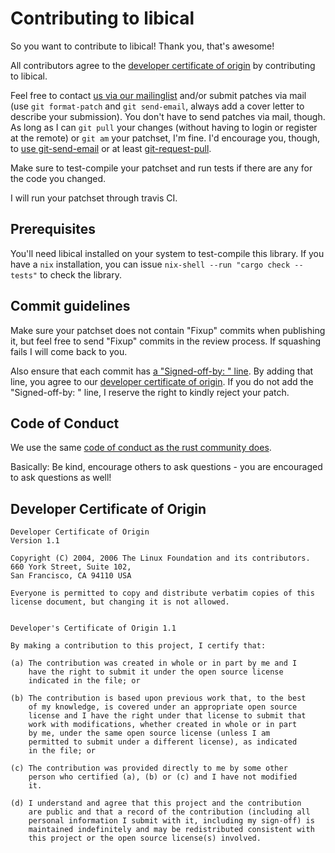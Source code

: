 # Contributing to libical

So you want to contribute to libical! Thank you, that's awesome!

All contributors agree to the
[developer certificate of origin](#developer-certificate-of-origin)
by contributing to libical.

Feel free to contact [us via our mailinglist](http://imag-pim.org/mailinglist/)
and/or submit patches via mail (use `git format-patch` and
`git send-email`, always add a cover letter to describe your submission).
You don't have to send patches via mail, though. As long as I can `git pull`
your changes (without having to login or register at the remote) or `git am`
your patchset, I'm fine.
I'd encourage you, though, to [use git-send-email](https://git-send-email.io)
or at least [git-request-pull](https://git-scm.org/).

Make sure to test-compile your patchset and run tests if there are any for the
code you changed.

I will run your patchset through travis CI.


## Prerequisites

You'll need libical installed on your system to test-compile this library.
If you have a `nix` installation, you can issue
`nix-shell --run "cargo check --tests"`
to check the library.


## Commit guidelines

Make sure your patchset does not contain "Fixup" commits when publishing it, but feel
free to send  "Fixup" commits in the review process. If squashing fails I will
come back to you.

Also ensure that each commit has
[a "Signed-off-by: " line](https://stackoverflow.com/questions/1962094/what-is-the-sign-off-feature-in-git-for).
By adding that line, you agree to our
[developer certificate of origin](#developer-certificate-of-origin).
If you do not add the "Signed-off-by: " line, I reserve the right to kindly
reject your patch.


## Code of Conduct

We use the same
[code of conduct as the rust community does](https://www.rust-lang.org/conduct.html).

Basically: Be kind, encourage others to ask questions - you are encouraged to
ask questions as well!


## Developer Certificate of Origin

```
Developer Certificate of Origin
Version 1.1

Copyright (C) 2004, 2006 The Linux Foundation and its contributors.
660 York Street, Suite 102,
San Francisco, CA 94110 USA

Everyone is permitted to copy and distribute verbatim copies of this
license document, but changing it is not allowed.


Developer's Certificate of Origin 1.1

By making a contribution to this project, I certify that:

(a) The contribution was created in whole or in part by me and I
    have the right to submit it under the open source license
    indicated in the file; or

(b) The contribution is based upon previous work that, to the best
    of my knowledge, is covered under an appropriate open source
    license and I have the right under that license to submit that
    work with modifications, whether created in whole or in part
    by me, under the same open source license (unless I am
    permitted to submit under a different license), as indicated
    in the file; or

(c) The contribution was provided directly to me by some other
    person who certified (a), (b) or (c) and I have not modified
    it.

(d) I understand and agree that this project and the contribution
    are public and that a record of the contribution (including all
    personal information I submit with it, including my sign-off) is
    maintained indefinitely and may be redistributed consistent with
    this project or the open source license(s) involved.
```


